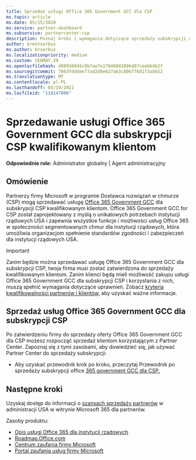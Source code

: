 ```yaml
---
title: Sprzedaż usługi Office 365 Government GCC dla CSP
ms.topic: article
ms.date: 05/15/2020
ms.service: partner-dashboard
ms.subservice: partnercenter-csp
description: Poznaj kroki i wymagania dotyczące sprzedaży subskrypcji do usługi Office 365 Government GCC dla CSP kwalifikowanym klientom rządowym Stany Zjednoczone lub wykonawcom.
author: brentserbus
ms.author: brserbus
ms.localizationpriority: medium
ms.custom: SEOMAY.20
ms.openlocfilehash: d88936845c8b7ae7e17840843896d87ceebb4b2f
ms.sourcegitcommit: 7063fdddee77ad2d8e627ab3c806f76d173ab652
ms.translationtype: MT
ms.contentlocale: pl-PL
ms.lasthandoff: 05/19/2021
ms.locfileid: "110147806"
---
```

# <a name="sell-office-365-government-gcc-for-csp-subscriptions-to-qualified-customers"></a>Sprzedawanie usługi Office 365 Government GCC dla subskrypcji CSP kwalifikowanym klientom

**Odpowiednie role:** Administrator globalny | Agent administracyjny


## <a name="overview"></a>Omówienie

Partnerzy firmy Microsoft w programie Dostawca rozwiązań w chmurze (CSP) mogą sprzedawać usługę [Office 365 Government GCC](https://www.microsoft.com/microsoft-365/partners/governmentforCSP) dla subskrypcji CSP kwalifikowanym klientom. Office 365 Government GCC for CSP został zaprojektowany z myślą o unikatowych potrzebach instytucji rządowych USA i zapewnia wszystkie funkcje i możliwości usług Office 365 w społeczności segmentowanych chmur dla instytucji rządowych, która umożliwia organizacjom spełnienie standardów zgodności i zabezpieczeń dla instytucji rządowych USA. 

>[!IMPORTANT] 
>Zanim będzie można sprzedawać usługę Office 365 Government GCC dla subskrypcji CSP, twoja firma musi zostać zatwierdzona do sprzedaży kwalifikowanym klientom. Zanim klienci będą mieli możliwość zakupu usługi Office 365 Government GCC dla subskrypcji CSP i korzystania z nich, muszą spełnić wymagania dotyczące uprawnień. Zobacz [kryteria kwalifikowalności partnerów i klientów,](csp-gcc-validate.md) aby uzyskać ważne informacje.


## <a name="sell-office-365-government-gcc-for-csp-subscriptions"></a>Sprzedaż usług Office 365 Government GCC dla subskrypcji CSP

Po zatwierdzeniu firmy do sprzedaży oferty Office 365 Government GCC dla CSP możesz rozpocząć sprzedaż klientom korzystającym z Partner Center. Zapoznaj się z tymi zasobami, aby dowiedzieć się, jak używać Partner Center do sprzedaży subskrypcji: 

- Aby uzyskać przewodnik krok po kroku, przeczytaj Przewodnik po sprzedaży subskrypcji office [365 government GCC dla CSP.](https://go.microsoft.com/fwlink/?linkid=2007323)  


## <a name="next-steps"></a>Następne kroki

Uzyskaj dostęp do informacji o [szansach sprzedaży partnerów](https://www.microsoft.com/microsoft-365/partners/governmentforCSP) w administracji USA w witrynie Microsoft 365 dla partnerów.

Zasoby produktu:

- [Opis usługi Office 365 dla instytucji rządowych](/office365/servicedescriptions/office-365-platform-service-description/office-365-us-government/office-365-us-government)
- [Roadmap.Office.com](https://products.office.com/business/office-365-roadmap)
- [Centrum zaufania firmy Microsoft](https://www.microsoft.com/TrustCenter/)
- [Portal zaufania usług firmy Microsoft](https://aka.ms/STP)
